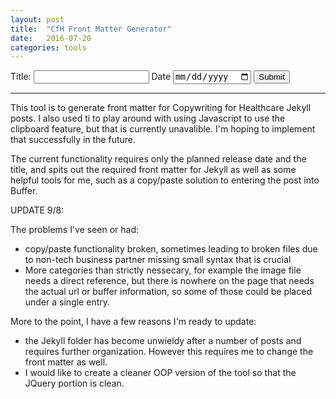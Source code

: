 ```yaml
---
layout: post
title:  "CfH Front Matter Generator"
date:   2016-07-20
categories: tools
---
```



<form>
	<label for="title"> Title: </label>
	<input type="text" name="title" id="title">
	<label for="date"> Date </label>
	<input type="date" name="date" id="date">
	<input type="submit" value="Submit">
</form>

<div id="copy-wrapper" style="display:none">
<h3>Preview:</h3>

<p id="preview"></p>

<input type="text" id="copy-text" value="" />
<button data-copytarget="#website">copy</button>
</div>

<hr>

This tool is to generate front matter for Copywriting for Healthcare Jekyll posts. I also used ti to play around with using Javascript to use the clipboard feature, but that is currently unavalible. I'm hoping to implement that successfully in the future. 

The current functionality requires only the planned release date and the title, and spits out the required front matter for Jekyll as well as some helpful tools for me, such as a copy/paste solution to entering the post into Buffer. 

UPDATE 9/8:

The problems I've seen or had:

* copy/paste functionality broken, sometimes leading to broken files due to non-tech business partner missing small syntax that is crucial 
* More categories than strictly nessecary, for example the image file needs a direct reference, but there is nowhere on the page that needs the actual url or buffer information, so some of those could be placed under a single entry.

More to the point, I have a few reasons I'm ready to update:

*  the Jekyll folder has become unwieldy after a number of posts and requires further organization. However this requires me to change the front matter as well. 
*  I would like to create a cleaner OOP version of the tool so that the JQuery portion is clean. 

<script src="/scripts/cfh-front-matter-v1.js"></script>
